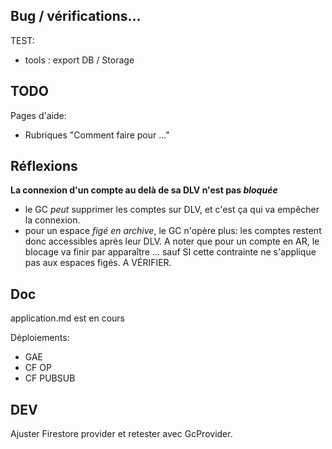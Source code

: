 ## Bug / vérifications...
TEST:
- tools : export DB / Storage

## TODO
Pages d'aide:
- Rubriques "Comment faire pour ..."

## Réflexions
**La connexion d'un compte au delà de sa DLV n'est pas _bloquée_**
- le GC _peut_ supprimer les comptes sur DLV, et c'est ça qui va empêcher la connexion.
- pour un espace _figé en archive_, le GC n'opère plus: les comptes restent donc accessibles après leur DLV. A noter que pour un compte en AR, le blocage va finir par apparaître ... sauf SI cette contrainte ne s'applique pas aux espaces figés. A VÉRIFIER.

## Doc
application.md est en cours

Déploiements:
- GAE
- CF OP
- CF PUBSUB

## DEV
Ajuster Firestore provider et retester avec GcProvider.

